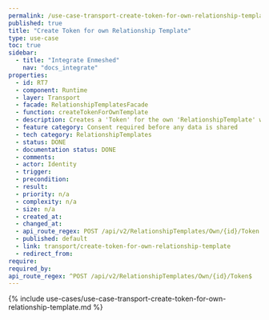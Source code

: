 ```yaml
---
permalink: /use-case-transport-create-token-for-own-relationship-template
published: true
title: "Create Token for own Relationship Template"
type: use-case
toc: true
sidebar:
  - title: "Integrate Enmeshed"
    nav: "docs_integrate"
properties:
  - id: RT7
  - component: Runtime
  - layer: Transport
  - facade: RelationshipTemplatesFacade
  - function: createTokenForOwnTemplate
  - description: Creates a 'Token' for the own 'RelationshipTemplate' with the given 'id'
  - feature category: Consent required before any data is shared
  - tech category: RelationshipTemplates
  - status: DONE
  - documentation status: DONE
  - comments:
  - actor: Identity
  - trigger:
  - precondition:
  - result:
  - priority: n/a
  - complexity: n/a
  - size: n/a
  - created_at:
  - changed_at:
  - api_route_regex: POST /api/v2/RelationshipTemplates/Own/{id}/Token
  - published: default
  - link: transport/create-token-for-own-relationship-template
  - redirect_from:
require:
required_by:
api_route_regex: ^POST /api/v2/RelationshipTemplates/Own/{id}/Token$
---
```


{% include use-cases/use-case-transport-create-token-for-own-relationship-template.md %}
